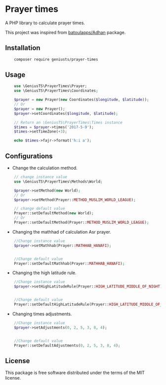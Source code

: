 # Prayer times

A PHP library to calculate prayer times.

This project was inspired from [batoulapps/Adhan](https://github.com/batoulapps/Adhan) package.

## Installation

```bash
	composer require geniusts/prayer-times
```

## Usage

```php
    use \GeniusTS\PrayerTimes\Prayer;
    use \GeniusTS\PrayerTimes\Coordinates;

    $prayer = new Prayer(new Coordinates($longitude, $latitude));
    // Or
    $prayer = new Prayer();
    $prayer->setCoordinates($longitude, $latitude);

    // Return an \GeniusTS\PrayerTimes\Times instance
    $times = $prayer->times('2017-5-9');
    $times->setTimeZone(+3);

	echo $times->fajr->format('h:i a');
```


## Configurations

* Change the calculation method.

```php
    // change instance value
    use \GeniusTS\PrayerTimes\Methods\World;

    $prayer->setMethod(new World);
    // Or
    $prayer->setMethod(Prayer::METHOD_MUSLIM_WORLD_LEAGUE);

    // change default value
	Prayer::setDefaultMethod(new World);
	// Or
	Prayer::setDefaultMethod(Prayer::METHOD_MUSLIM_WORLD_LEAGUE);
```

* Changing the mathhad of calculation Asr prayer.

```php
    //Change instance value
	$prayer->setMathhab(Prayer::MATHHAB_HANAFI);


    //Change default value
	Prayer::setDefaultMathhab(Prayer::MATHHAB_HANAFI);
```

* Changing the high latitude rule.

```php
    //Change instance value
	$prayer->setHighLatitudeRule(Prayer::HIGH_LATITUDE_MIDDLE_OF_NIGHT);


    //Change default value
	Prayer::setDefaultHighLatitudeRule(Prayer::HIGH_LATITUDE_MIDDLE_OF_NIGHT);
```

* Changing times adjustments.

```php
    //Change instance value
	$prayer->setAdjustments(0, 2, 5, 3, 8, 4);


    //Change default value
	Prayer::setDefaultAdjustments(0, 2, 5, 3, 8, 4);
```


## License

This package is free software distributed under the terms of the MIT license.
